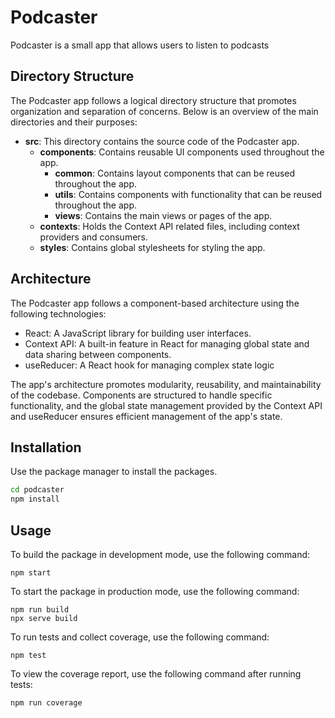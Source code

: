 # Podcaster

Podcaster is a small app that allows users to listen to podcasts

## Directory Structure

The Podcaster app follows a logical directory structure that promotes organization and separation of concerns. Below is an overview of the main directories and their purposes:

* **src**: This directory contains the source code of the Podcaster app.
  * **components**: Contains reusable UI components used throughout the app.
    * **common**: Contains layout components that can be reused throughout the app.
    * **utils**: Contains components with functionality that can be reused throughout the app.
    * **views**: Contains the main views or pages of the app.
  * **contexts**: Holds the Context API related files, including context providers and consumers.
  * **styles**: Contains global stylesheets for styling the app.


## Architecture

The Podcaster app follows a component-based architecture using the following technologies:

* React: A JavaScript library for building user interfaces.
* Context API: A built-in feature in React for managing global state and data sharing between components.
* useReducer: A React hook for managing complex state logic

The app's architecture promotes modularity, reusability, and maintainability of the codebase. Components are structured to handle specific functionality, and the global state management provided by the Context API and useReducer ensures efficient management of the app's state.

## Installation

Use the package manager to install the packages.

```bash
cd podcaster
npm install
```

## Usage

To build the package in development mode, use the following command:

```
npm start

```

To start the package in production mode, use the following command:

```
npm run build
npx serve build
```

To run tests and collect coverage, use the following command:

```
npm test

```

To view the coverage report, use the following command after running tests:

```
npm run coverage

```
